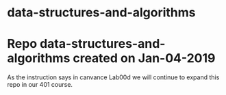 # data-structures-and-algorithms

# Repo data-structures-and-algorithms  created on Jan-04-2019
As the instruction says in canvance Lab00d we will continue to  expand  this repo in our 401 course.

